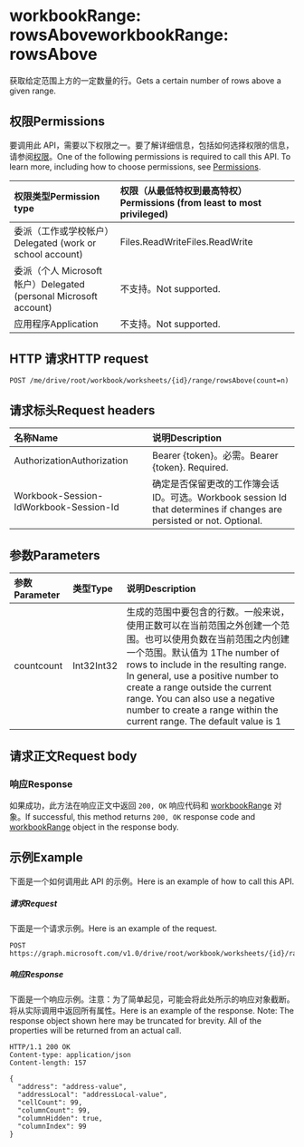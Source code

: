 # <a name="workbookrange-rowsabove"></a><span data-ttu-id="a5c7e-101">workbookRange: rowsAbove</span><span class="sxs-lookup"><span data-stu-id="a5c7e-101">workbookRange: rowsAbove</span></span>

<span data-ttu-id="a5c7e-102">获取给定范围上方的一定数量的行。</span><span class="sxs-lookup"><span data-stu-id="a5c7e-102">Gets a certain number of rows above a given range.</span></span>

## <a name="permissions"></a><span data-ttu-id="a5c7e-103">权限</span><span class="sxs-lookup"><span data-stu-id="a5c7e-103">Permissions</span></span>
<span data-ttu-id="a5c7e-p101">要调用此 API，需要以下权限之一。要了解详细信息，包括如何选择权限的信息，请参阅[权限](../../../concepts/permissions_reference.md)。</span><span class="sxs-lookup"><span data-stu-id="a5c7e-p101">One of the following permissions is required to call this API. To learn more, including how to choose permissions, see [Permissions](../../../concepts/permissions_reference.md).</span></span>

|<span data-ttu-id="a5c7e-106">权限类型</span><span class="sxs-lookup"><span data-stu-id="a5c7e-106">Permission type</span></span>      | <span data-ttu-id="a5c7e-107">权限（从最低特权到最高特权）</span><span class="sxs-lookup"><span data-stu-id="a5c7e-107">Permissions (from least to most privileged)</span></span>              |
|:--------------------|:---------------------------------------------------------|
|<span data-ttu-id="a5c7e-108">委派（工作或学校帐户）</span><span class="sxs-lookup"><span data-stu-id="a5c7e-108">Delegated (work or school account)</span></span> | <span data-ttu-id="a5c7e-109">Files.ReadWrite</span><span class="sxs-lookup"><span data-stu-id="a5c7e-109">Files.ReadWrite</span></span>    |
|<span data-ttu-id="a5c7e-110">委派（个人 Microsoft 帐户）</span><span class="sxs-lookup"><span data-stu-id="a5c7e-110">Delegated (personal Microsoft account)</span></span> | <span data-ttu-id="a5c7e-111">不支持。</span><span class="sxs-lookup"><span data-stu-id="a5c7e-111">Not supported.</span></span>    |
|<span data-ttu-id="a5c7e-112">应用程序</span><span class="sxs-lookup"><span data-stu-id="a5c7e-112">Application</span></span> | <span data-ttu-id="a5c7e-113">不支持。</span><span class="sxs-lookup"><span data-stu-id="a5c7e-113">Not supported.</span></span> |

## <a name="http-request"></a><span data-ttu-id="a5c7e-114">HTTP 请求</span><span class="sxs-lookup"><span data-stu-id="a5c7e-114">HTTP request</span></span>
<!-- { "blockType": "ignored" } -->
```http
POST /me/drive/root/workbook/worksheets/{id}/range/rowsAbove(count=n)

```
## <a name="request-headers"></a><span data-ttu-id="a5c7e-115">请求标头</span><span class="sxs-lookup"><span data-stu-id="a5c7e-115">Request headers</span></span>
| <span data-ttu-id="a5c7e-116">名称</span><span class="sxs-lookup"><span data-stu-id="a5c7e-116">Name</span></span>       | <span data-ttu-id="a5c7e-117">说明</span><span class="sxs-lookup"><span data-stu-id="a5c7e-117">Description</span></span>|
|:---------------|:----------|
| <span data-ttu-id="a5c7e-118">Authorization</span><span class="sxs-lookup"><span data-stu-id="a5c7e-118">Authorization</span></span>  | <span data-ttu-id="a5c7e-p102">Bearer {token}。必需。</span><span class="sxs-lookup"><span data-stu-id="a5c7e-p102">Bearer {token}. Required.</span></span> |
| <span data-ttu-id="a5c7e-121">Workbook-Session-Id</span><span class="sxs-lookup"><span data-stu-id="a5c7e-121">Workbook-Session-Id</span></span>  | <span data-ttu-id="a5c7e-p103">确定是否保留更改的工作簿会话 ID。可选。</span><span class="sxs-lookup"><span data-stu-id="a5c7e-p103">Workbook session Id that determines if changes are persisted or not. Optional.</span></span>|

## <a name="parameters"></a><span data-ttu-id="a5c7e-124">参数</span><span class="sxs-lookup"><span data-stu-id="a5c7e-124">Parameters</span></span>

| <span data-ttu-id="a5c7e-125">参数</span><span class="sxs-lookup"><span data-stu-id="a5c7e-125">Parameter</span></span>    | <span data-ttu-id="a5c7e-126">类型</span><span class="sxs-lookup"><span data-stu-id="a5c7e-126">Type</span></span>   |<span data-ttu-id="a5c7e-127">说明</span><span class="sxs-lookup"><span data-stu-id="a5c7e-127">Description</span></span>|
|:---------------|:--------|:----------|
|<span data-ttu-id="a5c7e-128">count</span><span class="sxs-lookup"><span data-stu-id="a5c7e-128">count</span></span>|<span data-ttu-id="a5c7e-129">Int32</span><span class="sxs-lookup"><span data-stu-id="a5c7e-129">Int32</span></span>|<span data-ttu-id="a5c7e-p104">生成的范围中要包含的行数。一般来说，使用正数可以在当前范围之外创建一个范围。也可以使用负数在当前范围之内创建一个范围。默认值为 1</span><span class="sxs-lookup"><span data-stu-id="a5c7e-p104">The number of rows to include in the resulting range. In general, use a positive number to create a range outside the current range. You can also use a negative number to create a range within the current range. The default value is 1</span></span>|

## <a name="request-body"></a><span data-ttu-id="a5c7e-134">请求正文</span><span class="sxs-lookup"><span data-stu-id="a5c7e-134">Request body</span></span>

### <a name="response"></a><span data-ttu-id="a5c7e-135">响应</span><span class="sxs-lookup"><span data-stu-id="a5c7e-135">Response</span></span>
<span data-ttu-id="a5c7e-136">如果成功，此方法在响应正文中返回 `200, OK` 响应代码和 [workbookRange](../resources/range.md) 对象。</span><span class="sxs-lookup"><span data-stu-id="a5c7e-136">If successful, this method returns `200, OK` response code and [workbookRange](../resources/range.md) object in the response body.</span></span>

## <a name="example"></a><span data-ttu-id="a5c7e-137">示例</span><span class="sxs-lookup"><span data-stu-id="a5c7e-137">Example</span></span>
<span data-ttu-id="a5c7e-138">下面是一个如何调用此 API 的示例。</span><span class="sxs-lookup"><span data-stu-id="a5c7e-138">Here is an example of how to call this API.</span></span>
##### <a name="request"></a><span data-ttu-id="a5c7e-139">请求</span><span class="sxs-lookup"><span data-stu-id="a5c7e-139">Request</span></span>
<span data-ttu-id="a5c7e-140">下面是一个请求示例。</span><span class="sxs-lookup"><span data-stu-id="a5c7e-140">Here is an example of the request.</span></span>
<!-- {
  "blockType": "request",
  "name": "workbookrange_rowsAbove"
}-->
```http
POST https://graph.microsoft.com/v1.0/drive/root/workbook/worksheets/{id}/range/rowsAbove(count=2)
```

##### <a name="response"></a><span data-ttu-id="a5c7e-141">响应</span><span class="sxs-lookup"><span data-stu-id="a5c7e-141">Response</span></span>
<span data-ttu-id="a5c7e-p105">下面是一个响应示例。注意：为了简单起见，可能会将此处所示的响应对象截断。将从实际调用中返回所有属性。</span><span class="sxs-lookup"><span data-stu-id="a5c7e-p105">Here is an example of the response. Note: The response object shown here may be truncated for brevity. All of the properties will be returned from an actual call.</span></span>
<!-- {
  "blockType": "response",
  "truncated": true,
  "@odata.type": "microsoft.graph.range"
} -->
```http
HTTP/1.1 200 OK
Content-type: application/json
Content-length: 157

{
  "address": "address-value",
  "addressLocal": "addressLocal-value",
  "cellCount": 99,
  "columnCount": 99,
  "columnHidden": true,
  "columnIndex": 99
}
```